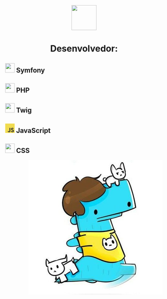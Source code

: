 <html>
<head>
    <div align="center"><img src="https://freeiconshop.com/wp-content/uploads/edd/code-flat.png" height="80" width="80" >
        <h1>
            Desenvolvedor:
        </h1>
    </div>
</head>
<body>
<div class="row">
    <h2>
        <img id="img1" src="https://img.icons8.com/color/452/symfony.png" height="30" width="30">
        Symfony</h2>
    <h2>
        <img src="https://www.php.net/images/logos/new-php-logo.svg" height="30" width="30">
        PHP
    </h2>
    <h2>
        <img src="https://cdn3.iconfinder.com/data/icons/font/216/branch-512.png" height="30" width="30">
        Twig
    </h2>
    <h2>
        <img src="https://raw.githubusercontent.com/voodootikigod/logo.js/master/js.png" height="30" width="30">
        JavaScript
    </h2>
    <h2>
        <img src="https://cdn.pixabay.com/photo/2017/08/05/11/16/logo-2582747_960_720.png" height="30" width="30">
        CSS
    </h2>
 <p align="right"><img src="123.jpg"></img></p>
</div>

</body>
</html>


